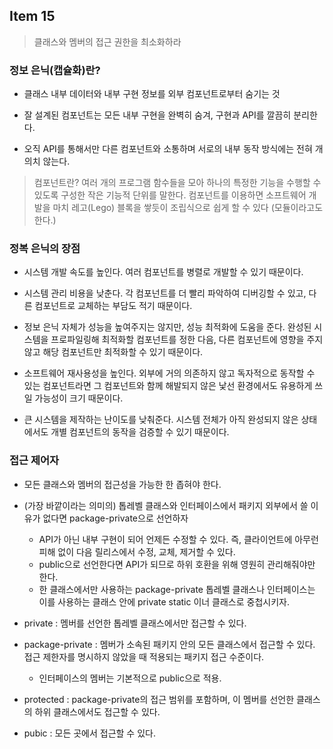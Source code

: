 ## Item 15

> 클래스와 멤버의 접근 권한을 최소화하라

### 정보 은닉(캡슐화)란?

- 클래스 내부 데이터와 내부 구현 정보를 외부 컴포넌트로부터 숨기는 것

- 잘 설계된 컴포넌트는 모든 내부 구현을 완벽히 숨겨, 구현과 API를 깔끔히 분리한다.

- 오직 API를 통해서만 다른 컴포넌트와 소통하며 서로의 내부 동작 방식에는 전혀 개의치 않는다.

> 컴포넌트란? 여러 개의 프로그램 함수들을 모아 하나의 특정한 기능을 수행할 수 있도록 구성한 작은 기능적 단위를 말한다. 컴포넌트를 이용하면 소프트웨어 개발을 마치 레고(Lego) 블록을 쌓듯이 조립식으로 쉽게 할 수 있다
(모듈이라고도 한다.)

### 정복 은닉의 장점

- 시스템 개발 속도를 높인다. 여러 컴포넌트를 병렬로 개발할 수 있기 때문이다.

- 시스템 관리 비용을 낮춘다. 각 컴포넌트를 더 빨리 파악하여 디버깅할 수 있고, 다른 컴포넌트로 교체하는 부담도 적기 때문이다.

- 정보 은닉 자체가 성능을 높여주지는 않지만, 성능 최적화에 도움을 준다. 완성된 시스템을 프로파일링해 최적화할 컴포넌트를 정한 다음, 다른 컴포넌트에 영향을 주지 않고 해당 컴포넌트만 최적화할 수 있기 때문이다.

- 소프트웨어 재사용성을 높인다. 외부에 거의 의존하지 않고 독자적으로 동작할 수 있는 컴포넌트라면 그 컴포넌트와 함께 해발되지 않은 낯선 환경에서도 유용하게 쓰일 가능성이 크기 때문이다.

- 큰 시스템을 제작하는 난이도를 낮춰준다. 시스템 전체가 아직 완성되지 않은 상태에서도 개별 컴포넌트의 동작을 검증할 수 있기 때문이다.


### 접근 제어자

- 모든 클래스와 멤버의 접근성을 가능한 한 좁혀야 한다.

- (가장 바깥이라는 의미의) 톱레벨 클래스와 인터페이스에서 패키지 외부에서 쓸 이유가 없다면 package-private으로 선언하자
    - API가 아닌 내부 구현이 되어 언제든 수정할 수 있다. 즉, 클라이언트에 아무런 피해 없이 다음 릴리스에서 수정, 교체, 제거할 수 있다.
    - public으로 선언한다면 API가 되므로 하위 호환을 위해 영원히 관리해줘야만 한다.
    - 한 클래스에서만 사용하는 package-private 톱레벨 클래스나 인터페이스는 이를 사용하는 클래스 안에 private static 이너 클래스로 중첩시키자.

- private : 멤버를 선언한 톱레벨 클래스에서만 접근할 수 있다.

- package-private : 멤버가 소속된 패키지 안의 모든 클래스에서 접근할 수 있다. 접근 제한자를 명시하지 않았을 때 적용되는 패키지 접근 수준이다.
    - 인터페이스의 멤버는 기본적으로 public으로 적용.

- protected : package-private의 접근 범위를 포함하며, 이 멤버를 선언한 클래스의 하위 클래스에서도 접근할 수 있다.

- pubic : 모든 곳에서 접근할 수 있다.

